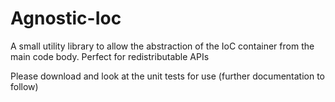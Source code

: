 Agnostic-Ioc
============
A small utility library to allow the abstraction of the IoC container from the main code body. Perfect for redistributable APIs

Please download and look at the unit tests for use (further documentation to follow)